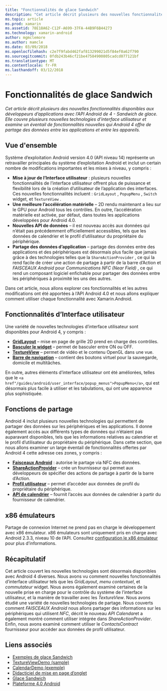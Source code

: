 ```yaml
---
title: "Fonctionnalités de glace Sandwich"
description: "Cet article décrit plusieurs des nouvelles fonctionnalités disponibles aux développeurs d’applications avec l’API Android de 4 - Sandwich de glace. Elle couvre plusieurs nouvelles technologies d’interface utilisateur et examine un éventail de fonctionnalités nouvelles qui Android 4 offre de partage des données entre les applications et entre les appareils."
ms.topic: article
ms.prod: xamarin
ms.assetid: 78E18A62-C12F-A699-37FA-44B9F6B44273
ms.technology: xamarin-android
author: mgmclemore
ms.author: mamcle
ms.date: 03/09/2018
ms.openlocfilehash: c2e7f9fabd462faf813299021d5f84ef0a62f790
ms.sourcegitcommit: 0fdb243b46cf21be47584900805cadcd077121bf
ms.translationtype: MT
ms.contentlocale: fr-FR
ms.lasthandoff: 03/12/2018
---
```

# <a name="ice-cream-sandwich-features"></a>Fonctionnalités de glace Sandwich

_Cet article décrit plusieurs des nouvelles fonctionnalités disponibles aux développeurs d’applications avec l’API Android de 4 - Sandwich de glace. Elle couvre plusieurs nouvelles technologies d’interface utilisateur et examine un éventail de fonctionnalités nouvelles qui Android 4 offre de partage des données entre les applications et entre les appareils._

## <a name="overview"></a>Vue d'ensemble

Système d’exploitation Android version 4.0 (API niveau 14) représente un retravailler principales du système d’exploitation Android et inclut un certain nombre de modifications importantes et les mises à niveau, y compris :

-   **Mise à jour de l’Interface utilisateur** : plusieurs nouvelles fonctionnalités de l’interface utilisateur offrent plus de puissance et flexibilité lors de la création d’utilisateur de l’application des interfaces. Ces nouvelles fonctionnalités incluent : `GridLayout` , `PopupMenu` , `Switch` widget, et `TextureView` . 
-   **Une meilleure l’accélération matérielle** – 2D rendu maintenant a lieu sur le GPU pour Android tous les contrôles. En outre, l’accélération matérielle est activée, par défaut, dans toutes les applications développées pour Android 4.0. 
-   **Nouvelles API de données** – il est nouveau accès aux données qui n’était pas précédemment officiellement accessibles, tels que les données de calendrier et le profil d’utilisateur du propriétaire du périphérique. 
-   **Partage des données d’application** – partage des données entre des applications et des périphériques est désormais plus facile que jamais grâce à des technologies telles que la `ShareActionProvider` , ce qui la rend facile de créer une action de partage à partir de la barre d’Action et *FAISCEAUX Android* pour *Communications NFC (Near Field)* , ce qui rend un composant logiciel enfichable pour partager des données entre les périphériques à proximité les uns des autres. 


Dans cet article, nous allons explorer ces fonctionnalités et les autres modifications ont été apportées à l’API Android 4.0 et nous allons expliquer comment utiliser chaque fonctionnalité avec Xamarin.Android.

## <a name="user-interface-features"></a>Fonctionnalités d’Interface utilisateur

Une variété de nouvelles technologies d’interface utilisateur sont disponibles pour Android 4, y compris :

-   **[GridLayout](~/android/user-interface/layouts/grid-layout.md)**  – mise en page de grille 2D prend en charge des contrôles. 
-   **[Basculer le widget](~/android/user-interface/controls/switch.md)**  – permet de basculer entre ON ou OFF. 
-   **[TextureView](~/android/user-interface/controls/texture-view.md)**  – permet de vidéo et le contenu OpenGL dans une vue. 
-   **[Barre de navigation](~/android/user-interface/controls/navigation-bar.md)**  – contient des boutons virtuel pour la sauvegarde, domicile et multitâches. 


En outre, autres éléments d’interface utilisateur ont été améliorées, telles que le `<a href"/guides/android/user_interface/popup_menus">PopupMenu</a>`, qui est désormais plus facile à utiliser et les tabulations, qui ont une apparence plus sophistiquée.

## <a name="sharing-features"></a>Fonctions de partage

Android 4 inclut plusieurs nouvelles technologies qui permettent de partager des données sur les périphériques et les applications. Il donne également accès aux différents types de données qui n’étaient pas auparavant disponibles, tels que les informations relatives au calendrier et le profil d’utilisateur du propriétaire du périphérique. Dans cette section, que nous allons examiner un large éventail de fonctionnalités offertes par Android 4 cette adresse ces zones, y compris :

-  **[Faisceaux Android](~/android/platform/android-beam.md)**  : autorise le partage via NFC des données.
-   **[ShareActionProvider](~/android/user-interface/controls/action-bar.md)**  – crée un fournisseur qui permet aux développeurs de spécifier des actions de partage à partir de la barre d’Action. 
-   **[Profil utilisateur](~/android/user-interface/user-profile.md)**  – permet d’accéder aux données de profil du propriétaire du périphérique. 
-   **[API de calendrier](~/android/user-interface/controls/calendar.md)**  – fournit l’accès aux données de calendrier à partir du fournisseur de calendrier. 

## <a name="x86-emulators"></a>x86 émulateurs

Partage de connexion Internet ne prend pas en charge le développement avec x86 émulateur. x86 émulateurs sont uniquement pris en charge avec Android 2.3.3, niveau 10 de l’API. Consultez [configuration le x86 émulateur](~/android/get-started/installation/android-emulator/index.md) pour plus d’informations.

## <a name="summary"></a>Récapitulatif

Cet article couvert les nouvelles technologies sont désormais disponibles avec Android 4 diverses. Nous avons vu comment nouvelles fonctionnalités d’interface utilisateur tels que les *GridLayout*, *menu contextuel*, et *commutateur* widget. Nous avons également examiné certaines de la nouvelle prise en charge pour le contrôle du système de l’interface utilisateur, et la manière de travailler avec les *TextureView*. Nous avons étudié une variété de nouvelles technologies de partage. Nous couverts comment *FAISCEAUX Android* nous allons partager des informations sur les périphériques qui utilisent *NFC*, décrit le nouveau *API Calendar*et a également montré comment utiliser intégrée dans  *ShareActionProvider*.
Enfin, nous avons examiné comment utiliser le *ContactsContract* fournisseur pour accéder aux données de profil utilisateur.



## <a name="related-links"></a>Liens associés

- [Exemples de glace Sandwich](https://developer.xamarin.com/samples/monodroid/PlatformFeatures/ICS_Samples/)
- [TextureViewDemo (sample)](https://developer.xamarin.com/samples/monodroid/TextureViewDemo/)
- [CalendarDemo (exemple)](https://developer.xamarin.com/samples/monodroid/CalendarDemo/)
- [Didacticiel de mise en page d’onglet](~/android/user-interface/layouts/tab-layout/index.md)
- [Glace Sandwich](http://developer.android.com/about/versions/android-4.0-highlights.html)
- [Plateforme 4.0 Android](http://developer.android.com/about/versions/android-4.0.html)
